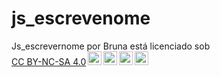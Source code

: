 # js_escrevenome

<p xmlns:cc="http://creativecommons.org/ns#" xmlns:dct="http://purl.org/dc/terms/"><span property="dct:title">Js_escrevernome</ span> por <span property="cc:attributionName">Bruna</span> está licenciado sob <a href="https://creativecommons.org/licenses/by-nc-sa/4.0/?ref=chooser-v1 " target="_blank" rel="license noopener noreferrer" style="display:inline-block;">CC BY-NC-SA 4.0<img style="height:22px!important;margin-left:3px;vertical- alinhar:texto inferior;" src="https://mirrors.creativecommons.org/presskit/icons/cc.svg?ref=chooser-v1" alt=""><img style="height:22px!important;margin-left:3px;vertical -align:texto inferior;" src="https://mirrors.creativecommons.org/presskit/icons/by.svg?ref=chooser-v1" alt=""><img style="height:22px!important;margin-left:3px;vertical -align:texto inferior;" src="https://mirrors.creativecommons.org/presskit/icons/nc.svg?ref=chooser-v1" alt=""><img style="height:22px!important;margin-left:3px;vertical -align:texto inferior;" src="https://mirrors.creativecommons.org/presskit/icons/sa.svg?ref=chooser-v1" alt=""></a></p>
